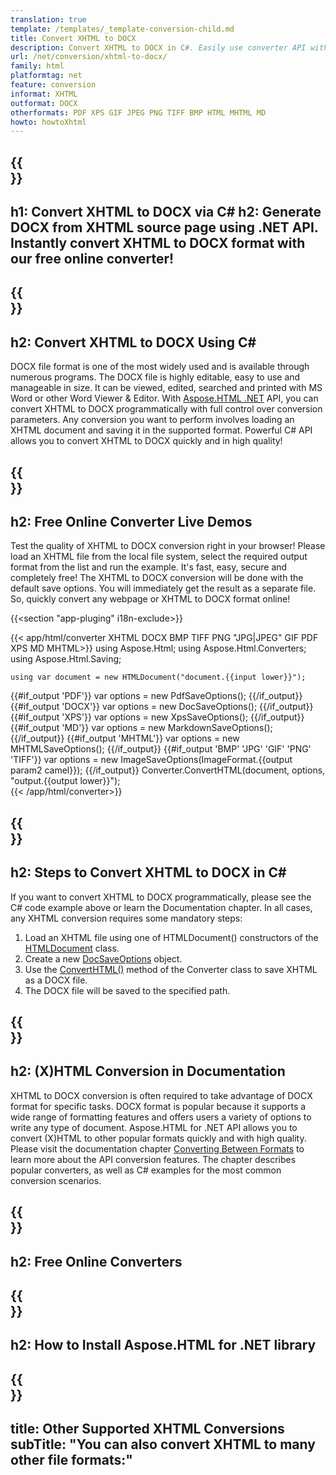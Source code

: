 ```yaml
---
translation: true
template: /templates/_template-conversion-child.md
title: Convert XHTML to DOCX
description: Convert XHTML to DOCX in C#. Easily use converter API within ASP.NET or any .NET application. Try online XHTML to DOCX Converter for free!
url: /net/conversion/xhtml-to-docx/
family: html
platformtag: net
feature: conversion
informat: XHTML
outformat: DOCX
otherformats: PDF XPS GIF JPEG PNG TIFF BMP HTML MHTML MD
howto: howtoXhtml
---
```


{{<section banner>}}
---
h1: Convert XHTML to DOCX via C#
h2: Generate DOCX from XHTML source page using .NET API. Instantly convert XHTML to DOCX format with our free online converter!
---

{{<section overview>}}
---
h2: Convert XHTML to DOCX Using C#
---

DOCX file format is one of the most widely used and is available through numerous programs. The DOCX file is highly editable, easy to use and manageable in size. It can be viewed, edited, searched and printed with MS Word or other Word Viewer & Editor. With [Aspose.HTML .NET](https://products.aspose.com/html/{{lang.url-fragment}}net/) API, you can convert XHTML to DOCX programmatically with full control over conversion parameters. Any conversion you want to perform involves loading an XHTML document and saving it in the supported format. Powerful C# API allows you to convert XHTML to DOCX quickly and in high quality!

{{<section demos>}}
---
h2: Free Online Converter Live Demos
---

Test the quality of XHTML to DOCX conversion right in your browser! Please load an XHTML file from the local file system, select the required output format from the list and run the example. It's fast, easy, secure and completely free! The XHTML to DOCX conversion will be done with the default save options. You will immediately get the result as a separate file. So, quickly convert any webpage or XHTML to DOCX format online!

{{<section "app-pluging" i18n-exclude>}}

{{< app/html/converter XHTML DOCX BMP TIFF PNG "JPG|JPEG" GIF PDF XPS MD MHTML>}}
using Aspose.Html;
using Aspose.Html.Converters;
using Aspose.Html.Saving;

    using var document = new HTMLDocument("document.{{input lower}}");
{{#if_output 'PDF'}}
    var options = new PdfSaveOptions();
{{/if_output}}
{{#if_output 'DOCX'}}
    var options = new DocSaveOptions();
{{/if_output}}
{{#if_output 'XPS'}}
    var options = new XpsSaveOptions();
{{/if_output}}
{{#if_output 'MD'}}
    var options = new MarkdownSaveOptions();
{{/if_output}}
{{#if_output 'MHTML'}}
    var options = new MHTMLSaveOptions();
{{/if_output}}
{{#if_output 'BMP' 'JPG' 'GIF' 'PNG' 'TIFF'}}
    var options = new ImageSaveOptions(ImageFormat.{{output param2 camel}});
{{/if_output}}
    Converter.ConvertHTML(document, options, "output.{{output lower}}");   
{{< /app/html/converter>}} 


{{<section steps>}}
---
h2: Steps to Convert XHTML to DOCX in C#
---

If you want to convert XHTML to DOCX programmatically, please see the C# code example above or learn the Documentation chapter. In all cases, any XHTML conversion requires some mandatory steps:

1.  Load an XHTML file using one of HTMLDocument() constructors of the [HTMLDocument](https://reference.aspose.com/html/net/aspose.html/htmldocument/) class.
1.  Create a new [DocSaveOptions](https://reference.aspose.com/html/net/aspose.html.saving/docsaveoptions/) object.
1.  Use the [ConvertHTML()](https://reference.aspose.com/html/net/aspose.html.converters/converter/converthtml/) method of the Converter class to save XHTML as a DOCX file.
1.  The DOCX file will be saved to the specified path.

{{<section documentation>}}
---
h2: (X)HTML Conversion in Documentation
---

XHTML to DOCX conversion is often required to take advantage of DOCX format for specific tasks. DOCX format is popular because it supports a wide range of formatting features and offers users a variety of options to write any type of document. Aspose.HTML for .NET API allows you to convert (X)HTML to other popular formats quickly and with high quality. Please visit the documentation chapter <a href="https://docs.aspose.com/html/net/converting-between-formats/" target="_blank">Converting Between Formats</a> to learn more about the API conversion features. The chapter describes popular converters, as well as C# examples for the most common conversion scenarios.

{{<section online-converters>}}
---
h2: Free Online Converters
---

{{<section get-started>}}
---
h2: How to Install Aspose.HTML for .NET library
---

{{<section other-conversions>}}
---
title: Other Supported XHTML Conversions
subTitle: "You can also convert XHTML to many other file formats:"
---